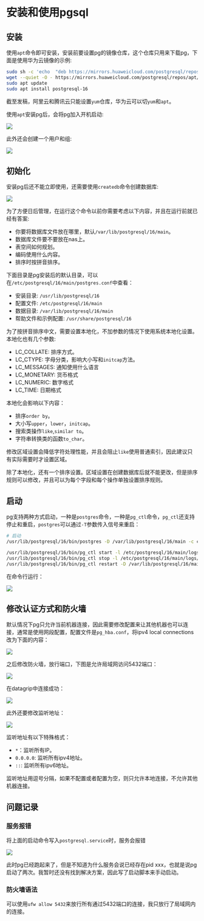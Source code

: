# 安装和使用pgsql

## 安装

使用`apt`命令即可安装，安装前要设置pg的镜像仓库，这个仓库只用来下载pg，下面是使用华为云镜像的示例:

```bash
sudo sh -c 'echo  "deb https://mirrors.huaweicloud.com/postgresql/repos/apt $(lsb_release -cs)-pgdg main " > /etc/apt/sources.list.d/pgdg.list'
wget --quiet -O - https://mirrors.huaweicloud.com/postgresql/repos/apt/ACCC4CF8.asc | sudo apt-key add -
sudo apt update
sudo apt install postgresql-16
```

截至发稿，阿里云和腾讯云只能设置`yum`仓库，华为云可以切`yum`和`apt`。

使用`apt`安装pg后，会将pg加入开机启动:

![](https://picture-home.obs.cn-south-1.myhuaweicloud.com/markdown-picture/image-5.png)

此外还会创建一个用户和组:

![](https://picture-home.obs.cn-south-1.myhuaweicloud.com/markdown-picture/image-6.png)

## 初始化

安装pg后还不能立即使用，还需要使用`createdb`命令创建数据库:

![](https://picture-home.obs.cn-south-1.myhuaweicloud.com/markdown-picture/image-8.png)

为了方便日后管理，在运行这个命令以前你需要考虑以下内容，并且在运行前就已经有答案:

- 你要将数据库文件放在哪里，默认`/var/lib/postgresql/16/main`。
- 数据库文件要不要放在nas上。
- 表空间如何规划。
- 编码使用什么内容。
- 排序时按拼音排序。

下面目录是pg安装后的默认目录，可以在`/etc/postgresql/16/main/postgres.conf`中查看：

- 安装目录: `/usr/lib/postgresql/16`
- 配置文件: `/etc/postgresql/16/main`
- 数据目录: `/var/lib/postgresql/16/main`
- 帮助文件和示例配置: `/usr/share/postgresql/16`

为了按拼音排序中文，需要设置本地化，不加参数的情况下使用系统本地化设置。本地化也有几个参数:

- LC_COLLATE: 排序方式。
- LC_CTYPE: 字母分类，影响大小写和`initcap`方法。
- LC_MESSAGES: 通知使用什么语言
- LC_MONETARY: 货币格式
- LC_NUMERIC: 数字格式
- LC_TIME: 日期格式

本地化会影响以下内容：

- 排序`order by`。
- 大小写`upper`，`lower`，`initcap`。
- 搜索类操作`like`,`similar to`。
- 字符串转换类的函数`to_char`。

修改区域设置会降低字符处理性能，并且会阻止`like`使用普通索引，因此建议只有实际需要时才设置区域。

除了本地化，还有一个排序设置。区域设置在创建数据库后就不能更改，但是排序规则可以修改，并且可以为每个字段和每个操作单独设置排序规则。


## 启动

pg支持两种方式启动，一种是`postgres`命令，一种是`pg_ctl`命令，`pg_ctl`还支持停止和重启，`postgres`可以通过`-T`参数传入信号来重启：

```bash
# 启动
/usr/lib/postgresql/16/bin/postgres -D /var/lib/postgresql/16/main -c config_file=/etc/postgresql/16/main/postgresql.conf -c hba_file=/etc/postgresql/16/main/pg_hba.conf -c ident_file=/etc/postgresql/16/main/pg_ident.conf
```

```bash
/usr/lib/postgresql/16/bin/pg_ctl start -l /etc/postgresql/16/main/logs/pg.log -D /var/lib/postgresql/16/main -o "-c config_file=/etc/postgresql/16/main/postgresql.conf" -o "-c hba_file=/etc/postgresql/16/main/pg_hba.conf" -o "-c ident_file=/etc/postgresql/16/main/pg_ident.conf"
/usr/lib/postgresql/16/bin/pg_ctl stop -l /etc/postgresql/16/main/logs/pg.log -D /var/lib/postgresql/16/main -o "-c config_file=/etc/postgresql/16/main/postgresql.conf" -o "-c hba_file=/etc/postgresql/16/main/pg_hba.conf" -o "-c ident_file=/etc/postgresql/16/main/pg_ident.conf"
/usr/lib/postgresql/16/bin/pg_ctl restart -D /var/lib/postgresql/16/main -o "-c config_file=/etc/postgresql/16/main/postgresql.conf" -o "-c hba_file=/etc/postgresql/16/main/pg_hba.conf" -o "-c ident_file=/etc/postgresql/16/main/pg_ident.conf"
```

在命令行运行：

![](https://picture-home.obs.cn-south-1.myhuaweicloud.com/markdown-picture/image-9.png)


## 修改认证方式和防火墙

默认情况下pg只允许当前机器连接，因此需要修改配置来让其他机器也可以连接，通常是使用网段配置，配置文件是`pg_hba.conf`，将ipv4 local connections改为下面的内容：

![](https://picture-home.obs.cn-south-1.myhuaweicloud.com/markdown-picture/image-11.png)

之后修改防火墙，放行端口，下图是允许局域网访问5432端口：

![](https://picture-home.obs.cn-south-1.myhuaweicloud.com/markdown-picture/image-12.png)

在datagrip中连接成功：

![](https://picture-home.obs.cn-south-1.myhuaweicloud.com/markdown-picture/image-13.png)

此外还要修改监听地址：

![](https://picture-home.obs.cn-south-1.myhuaweicloud.com/markdown-picture/image-14.png)

监听地址有以下特殊格式：

- `*`：监听所有IP。
- `0.0.0.0`: 监听所有ipv4地址。
- `::`: 监听所有ipv6地址。

监听地址用逗号分隔，如果不配置或者配置为空，则只允许本地连接，不允许其他机器连接。

## 问题记录

### 服务报错

将上面的启动命令写入`postgresql.service`时，服务会报错

![](https://picture-home.obs.cn-south-1.myhuaweicloud.com/markdown-picture/image-10.png)

此时pg已经跑起来了，但是不知道为什么服务会说已经存在pid xxx，也就是说pg启动了两次。我暂时还没有找到解决方案，因此写了启动脚本来手动启动。


### 防火墙语法

可以使用`ufw allow 5432`来放行所有通过5432端口的连接，我只放行了局域网内的连接。
